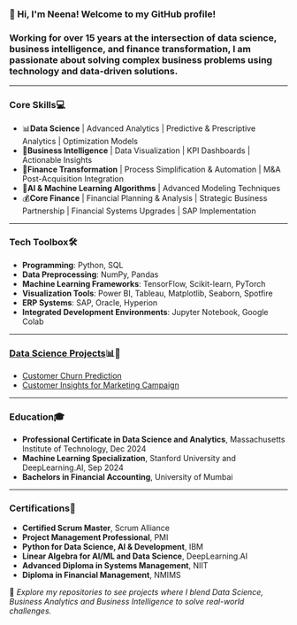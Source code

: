 ### 👋 Hi, I'm Neena! Welcome to my GitHub profile!

### Working for over 15 years at the intersection of data science, business intelligence, and finance transformation, I am passionate about solving complex business problems using technology and data-driven solutions.
---
### **Core Skills**💻
- 📊**Data Science** | Advanced Analytics | Predictive & Prescriptive Analytics | Optimization Models
- 🎨**Business Intelligence** | Data Visualization | KPI Dashboards | Actionable Insights
- 🔄**Finance Transformation** | Process Simplification & Automation | M&A Post-Acquisition Integration
- 🤖**AI & Machine Learning Algorithms** | Advanced Modeling Techniques
- 💰**Core Finance** | Financial Planning & Analysis | Strategic Business Partnership | Financial Systems Upgrades | SAP Implementation
---
### **Tech Toolbox**🛠️
- **Programming**: Python, SQL  
- **Data Preprocessing**: NumPy, Pandas  
- **Machine Learning Frameworks**: TensorFlow, Scikit-learn, PyTorch  
- **Visualization Tools**: Power BI, Tableau, Matplotlib, Seaborn, Spotfire  
- **ERP Systems**: SAP, Oracle, Hyperion  
- **Integrated Development Environments**: Jupyter Notebook, Google Colab  
---
### [Data Science Projects](https://github.com/neenasinghal/Data-Science-Portfolio)📊🤖
- [Customer Churn Prediction](https://github.com/neenasinghal/Data-Science-Portfolio/blob/main/Customer%20Churn%20Prediction/Customer%20Churn%20Prediction.ipynb)  
- [Customer Insights for Marketing Campaign](https://github.com/neenasinghal/Data-Science-Portfolio/blob/main/Customer%20Churn%20Prediction/Customer%20Churn%20Prediction.ipynb)
---
### **Education**🎓
- **Professional Certificate in Data Science and Analytics**, Massachusetts Institute of Technology, Dec 2024
- **Machine Learning Specialization**, Stanford University and DeepLearning.AI, Sep 2024
- **Bachelors in Financial Accounting**, University of Mumbai
---
### **Certifications**📜
- **Certified Scrum Master**, Scrum Alliance
- **Project Management Professional**, PMI
- **Python for Data Science, AI & Development**, IBM
- **Linear Algebra for AI/ML and Data Science**, DeepLearning.AI
- **Advanced Diploma in Systems Management**, NIIT
- **Diploma in Financial Management**, NMIMS

🌟 _Explore my repositories to see projects where I blend Data Science, Business Analytics and Business Intelligence to solve real-world challenges._  

